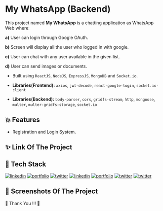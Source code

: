 # My WhatsApp (Backend)



This project named **My WhatsApp** is a chatting application as WhatsApp Web where:

**a)** User can login through Google OAuth.

**b)** Screen will display all the user who logged in with google.

**c)** User can chat with any user available in the given list.

**d)** User can send images or documents.

- Built using ```ReactJS```, ```NodeJS```, ```ExpressJS```, ```MongoDB``` and ```Socket.io```.

- **Libraries(Frontend):** ```axios```, ```jwt-decode```, ```react-google-login```, ```socket.io-client```

- **Libraries(Backend):** ```body-parser```, ```cors```, ```gridfs-stream```, ```http```, ```mongoose```, ```multer```, ```multer-gridfs-storage```, ```socket.io```




## 💥 Features

- Registration and Login System.




## ✨ Link Of The Project





## 📌 Tech Stack

[![linkedin](https://img.shields.io/badge/HTML5-E34F26?style=for-the-badge&logo=html5&logoColor=white)](https://www.linkedin.com/)
[![portfolio](https://img.shields.io/badge/CSS3-1572B6?style=for-the-badge&logo=css3&logoColor=white)](https://katherineoelsner.com/)
[![twitter](https://img.shields.io/badge/JavaScript-323330?style=for-the-badge&logo=javascript&logoColor=F7DF1E)](https://twitter.com/)
[![linkedin](https://img.shields.io/badge/React-20232A?style=for-the-badge&logo=react&logoColor=61DAFB)](https://www.linkedin.com/)
[![portfolio](https://img.shields.io/badge/Node.js-43853D?style=for-the-badge&logo=node.js&logoColor=white)](https://katherineoelsner.com/)
[![twitter](https://img.shields.io/badge/Express.js-404D59?style=for-the-badge)](https://twitter.com/)
[![twitter](https://img.shields.io/badge/MongoDB-4EA94B?style=for-the-badge&logo=mongodb&logoColor=white)](https://twitter.com/)



## 📸 Screenshots Of The Project









💙 Thank You !!! 💙
